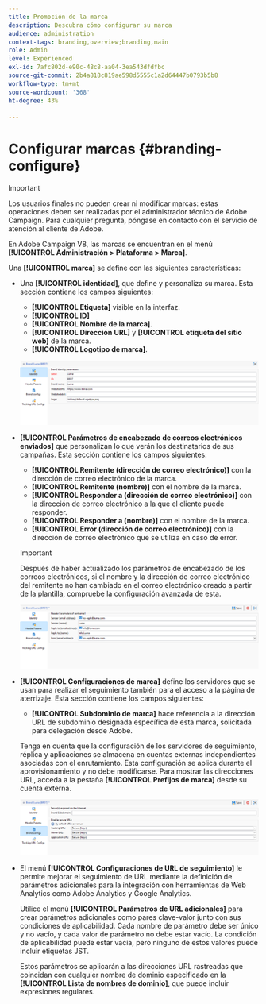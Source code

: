 ```yaml
---
title: Promoción de la marca
description: Descubra cómo configurar su marca
audience: administration
context-tags: branding,overview;branding,main
role: Admin
level: Experienced
exl-id: 7afc802d-e90c-48c8-aa04-3ea543dfdfbc
source-git-commit: 2b4a818c819ae598d5555c1a2d64447b0793b5b8
workflow-type: tm+mt
source-wordcount: '368'
ht-degree: 43%

---
```


# Configurar marcas {#branding-configure}

>[!IMPORTANT]
>
>Los usuarios finales no pueden crear ni modificar marcas: estas operaciones deben ser realizadas por el administrador técnico de Adobe Campaign. Para cualquier pregunta, póngase en contacto con el servicio de atención al cliente de Adobe.

En Adobe Campaign V8, las marcas se encuentran en el menú **[!UICONTROL Administración > Plataforma > Marca]**.

Una **[!UICONTROL marca]** se define con las siguientes características:

* Una **[!UICONTROL identidad]**, que define y personaliza su marca. Esta sección contiene los campos siguientes:

   * **[!UICONTROL Etiqueta]** visible en la interfaz.
   * **[!UICONTROL ID]**
   * **[!UICONTROL Nombre de la marca]**.
   * **[!UICONTROL Dirección URL]** y **[!UICONTROL etiqueta del sitio web]** de la marca.
   * **[!UICONTROL Logotipo de marca]**.

  ![](assets/branding_1.png)

* **[!UICONTROL Parámetros de encabezado de correos electrónicos enviados]** que personalizan lo que verán los destinatarios de sus campañas. Esta sección contiene los campos siguientes:

   * **[!UICONTROL Remitente (dirección de correo electrónico)]** con la dirección de correo electrónico de la marca.
   * **[!UICONTROL Remitente (nombre)]** con el nombre de la marca.
   * **[!UICONTROL Responder a (dirección de correo electrónico)]** con la dirección de correo electrónico a la que el cliente puede responder.
   * **[!UICONTROL Responder a (nombre)]** con el nombre de la marca.
   * **[!UICONTROL Error (dirección de correo electrónico)]** con la dirección de correo electrónico que se utiliza en caso de error.

  >[!IMPORTANT]
  >
  >Después de haber actualizado los parámetros de encabezado de los correos electrónicos, si el nombre y la dirección de correo electrónico del remitente no han cambiado en el correo electrónico creado a partir de la plantilla, compruebe la configuración avanzada de esta.

  ![](assets/branding_2.png)

* **[!UICONTROL Configuraciones de marca]** define los servidores que se usan para realizar el seguimiento también para el acceso a la página de aterrizaje. Esta sección contiene los campos siguientes:

   * **[!UICONTROL Subdominio de marca]** hace referencia a la dirección URL de subdominio designada específica de esta marca, solicitada para delegación desde Adobe.

  Tenga en cuenta que la configuración de los servidores de seguimiento, réplica y aplicaciones se almacena en cuentas externas independientes asociadas con el enrutamiento. Esta configuración se aplica durante el aprovisionamiento y no debe modificarse. Para mostrar las direcciones URL, acceda a la pestaña **[!UICONTROL Prefijos de marca]** desde su cuenta externa.

  ![](assets/branding_3.png)

* El menú **[!UICONTROL Configuraciones de URL de seguimiento]** le permite mejorar el seguimiento de URL mediante la definición de parámetros adicionales para la integración con herramientas de Web Analytics como Adobe Analytics y Google Analytics.

  Utilice el menú **[!UICONTROL Parámetros de URL adicionales]** para crear parámetros adicionales como pares clave-valor junto con sus condiciones de aplicabilidad. Cada nombre de parámetro debe ser único y no vacío, y cada valor de parámetro no debe estar vacío. La condición de aplicabilidad puede estar vacía, pero ninguno de estos valores puede incluir etiquetas JST.

  Estos parámetros se aplicarán a las direcciones URL rastreadas que coincidan con cualquier nombre de dominio especificado en la **[!UICONTROL Lista de nombres de dominio]**, que puede incluir expresiones regulares.
